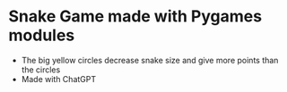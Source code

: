 # Snake Game made with Pygames modules

- The big yellow circles decrease snake size and give more points than the circles
- Made with ChatGPT
